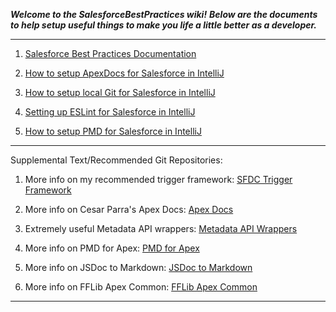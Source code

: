_**Welcome to the SalesforceBestPractices wiki!**_
_**Below are the documents to help setup useful things to make you life a little better as a developer.**_


***


1. [Salesforce Best Practices Documentation](https://github.com/Coding-With-The-Force/SalesforceBestPractices/wiki/SF-Best-Practices-Documentation)

2. [How to setup ApexDocs for Salesforce in IntelliJ](https://github.com/Coding-With-The-Force/SalesforceBestPractices/wiki/How-to-Install-ApexDocs)

3. [How to setup local Git for Salesforce in IntelliJ](https://github.com/Coding-With-The-Force/SalesforceBestPractices/wiki/Setting-up-and-using-local-Git-with-IntelliJ-Illuminated-Cloud-for-Salesforce)

4. [Setting up ESLint for Salesforce in IntelliJ](https://github.com/Coding-With-The-Force/SalesforceBestPractices/wiki/How-to-Setup-ESLint-in-IntelliJ)

5. [How to setup PMD for Salesforce in IntelliJ](https://github.com/Coding-With-The-Force/SalesforceBestPractices/wiki/How-to-Setup-PMD-for-Apex-Code-in-IntelliJ)



***


Supplemental Text/Recommended Git Repositories:

1. More info on my recommended trigger framework: [SFDC Trigger Framework](https://github.com/kevinohara80/sfdc-trigger-framework)

2. More info on Cesar Parra's Apex Docs: [Apex Docs](https://github.com/cesarParra/apexdocs)

3. Extremely useful Metadata API wrappers: [Metadata API Wrappers](https://github.com/financialforcedev/apex-mdapi)

4. More info on PMD for Apex: [PMD for Apex](https://pmd.github.io/latest/pmd_rules_apex.html)

5. More info on JSDoc to Markdown: [JSDoc to Markdown](https://github.com/jsdoc2md/jsdoc-to-markdown)

6. More info on FFLib Apex Common: [FFLib Apex Common](https://github.com/apex-enterprise-patterns/fflib-apex-common)


***
